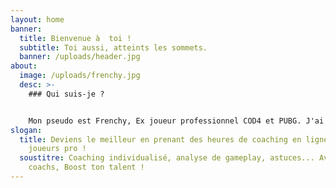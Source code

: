 ```yaml
---
layout: home
banner:
  title: Bienvenue à  toi !
  subtitle: Toi aussi, atteints les sommets.
  banner: /uploads/header.jpg
about:
  image: /uploads/frenchy.jpg
  desc: >-
    ### Qui suis-je ?


    Mon pseudo est Frenchy, Ex joueur professionnel COD4 et PUBG. J'ai joué sous les couleurs de Webone, shockwave, Dimension4, oXmoze, Yoyotech, TeamCoolerMaster, GIANTS, eXtensive, Punchline, Supremacy, Gamers Origin. Actuellement je streames et proposes mes services de coaching pour vous permettre d'évoluer votre style de jeu et vous donner les clefs pour atteindre un niveau **compétitif** sur les jeux type BattleRoyal et FPS en général.
slogan:
  title: Deviens le meilleur en prenant des heures de coaching en ligne avec des
    joueurs pro !
  soustitre: Coaching individualisé, analyse de gameplay, astuces... Avec nos
    coachs, Boost ton talent !
---
```

